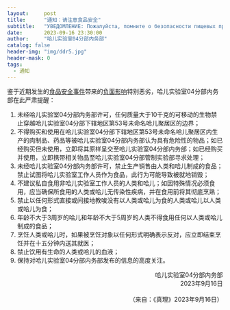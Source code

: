 ```yaml
---
layout:     post
title:      "通知：请注意食品安全"
subtitle:   "УВЕДОМЛЕНИЕ: Пожалуйста, помните о безопасности пищевых продуктов"
date:       2023-09-16 23:30:00
author:     "哈儿实验室04分部内务部"
catalog: false
header-img: "img/ddr5.jpg"
header-mask: 0
tags:
  - 通知
---
```


鉴于近期发生的[食品安全事件](https://khayer.cn/2023/07/24/%E9%A3%9F%E5%93%81%E5%8E%82%E5%92%8C%E5%8C%BB%E9%99%A2%E8%A2%AB%E6%90%9C%E6%9F%A5/)带来的[负面影响](https://khayer.cn/2023/09/16/%E5%93%88%E5%84%BF%E5%AE%9E%E9%AA%8C%E5%AE%A404%E5%88%86%E9%83%A8%E5%85%AC%E5%B8%83%E9%A3%9F%E5%93%81%E5%AE%89%E5%85%A8%E4%BA%8B%E4%BB%B6%E7%9A%84%E9%83%A8%E5%88%86%E4%BF%A1%E6%81%AF/)特别恶劣，哈儿实验室04分部内务部在此严肃提醒：

1. 未经哈儿实验室04分部内务部许可，任何质量大于10千克的可移动的生物禁止穿越哈儿实验室04分部下辖地区第53号未命名哈儿聚居区的边界；
2. 不得购买和使用在哈儿实验室04分部下辖地区第53号未命名哈儿聚居区内生产的肉制品、药品等被哈儿实验室04分部内务部认为具有危险性的物品；如已经购买但未使用，立即将其原样呈交至哈儿实验室04分部内务部；如已经购买并使用，立即携带相关物品至哈儿实验室04分部管制实验部寻求处理；
3. 未经哈儿实验室04分部内务部许可，禁止生产销售由人类和哈儿制成的食品；禁止试图将哈儿实验室工作人员作为食品，此行为可能导致被就地销毁；
4. 不建议私自食用非哈儿实验室工作人员的人类和哈儿；如因特殊情况必须食用，应当确保所食用的人类或哈儿无传染性疾病，并在食用前将其彻底烹熟；
5. 禁止以任何形式直接或间接地教唆没有以人类或哈儿为食的人类或哈儿以人类或哈儿为食；
6. 年龄不大于3周岁的哈儿和年龄不大于5周岁的人类不得食用任何以人类或哈儿制成的食品；
7. 烹饪人类或哈儿时，如果被烹饪对象以任何形式明确表示反对，应立即结束烹饪并在十五分钟内送其就医；
8. 禁止饮用有生命的人类或哈儿的血液；
9. 保持对哈儿实验室04分部内务部发布的信息的高度关注。

<div style="text-align: right">哈儿实验室04分部内务部</div>
<div style="text-align: right">2023年9月16日</div><br>
<div style="text-align: right">（来自：《真理》2023年9月16日）</div>